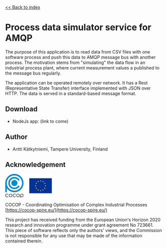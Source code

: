 
[<< Back to index](index.html)

# Process data simulator service for AMQP

The purpose of this application is to read data from CSV files with one
software process and push this data to AMQP message bus with another process.
The motivation stems from "simulating" the data flow in an industrial process
plant, where current measurement values a published to the message bus
regularly.

The application can be operated remotely over network. It has a Rest
(Representative State Transfer) interface implemented with JSON over HTTP.
The data is served in a standard-based message format.


## Download

* NodeJs app: (link to come)


## Author

* Antti Kätkytniemi, Tampere University, Finland


## Acknowledgement

<img src="logos.png" alt="COCOP and EU" style="display:block;margin-right:auto" />

COCOP - Coordinating Optimisation of Complex Industrial Processes  
[https://cocop-spire.eu/](https://cocop-spire.eu/)

This project has received funding from the European Union's Horizon 2020
research and innovation programme under grant agreement No 723661. This piece
of software reflects only the authors' views, and the Commission is not
responsible for any use that may be made of the information contained therein.
